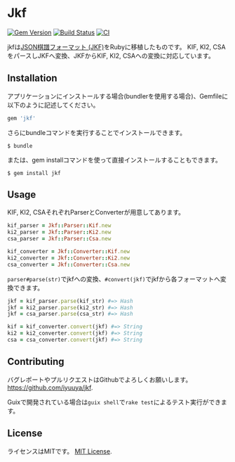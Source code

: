 # Jkf
[![Gem Version](https://badge.fury.io/rb/jkf.svg)](https://badge.fury.io/rb/jkf) [![Build Status](https://travis-ci.org/iyuuya/jkf.svg?branch=master)](https://travis-ci.org/iyuuya/jkf) [![CI](https://github.com/iyuuya/jkf/actions/workflows/ci.yml/badge.svg)](https://github.com/iyuuya/jkf/actions/workflows/ci.yml)

jkfは[JSON棋譜フォーマット (JKF)][jkf]をRubyに移植したものです。
KIF, KI2, CSAをパースしJKFへ変換、JKFからKIF, KI2, CSAへの変換に対応しています。

[jkf]: https://github.com/na2hiro/Kifu-for-JS/tree/master/packages/json-kifu-format

## Installation

アプリケーションにインストールする場合(bundlerを使用する場合)、Gemfileに以下のように記述してください。

```ruby
gem 'jkf'
```

さらにbundleコマンドを実行することでインストールできます。

    $ bundle

または、gem installコマンドを使って直接インストールすることもできます。

    $ gem install jkf

## Usage

KIF, KI2, CSAそれぞれParserとConverterが用意してあります。

```ruby
kif_parser = Jkf::Parser::Kif.new
ki2_parser = Jkf::Parser::Ki2.new
csa_parser = Jkf::Parser::Csa.new
```

```ruby
kif_converter = Jkf::Converter::Kif.new
ki2_converter = Jkf::Converter::Ki2.new
csa_converter = Jkf::Converter::Csa.new
```

`parser#parse(str)`でjkfへの変換、`#convert(jkf)`でjkfから各フォーマットへ変換できます。

```ruby
jkf = kif_parser.parse(kif_str) #=> Hash
jkf = ki2_parser.parse(ki2_str) #=> Hash
jkf = csa_parser.parse(csa_str) #=> Hash
```

```ruby
kif = kif_converter.convert(jkf) #=> String
ki2 = ki2_converter.convert(jkf) #=> String
csa = csa_converter.convert(jkf) #=> String
```

## Contributing

バグレポートやプルリクエストはGithubでよろしくお願いします。
https://github.com/iyuuya/jkf.

Guixで開発されている場合は`guix shell`で`rake test`によるテスト実行ができます。

## License

ライセンスはMITです。
[MIT License](http://opensource.org/licenses/MIT).

